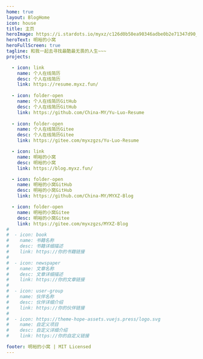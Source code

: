 ```yaml
---
home: true
layout: BlogHome
icon: house
title: 主页
heroImage: https://i.stardots.io/myxz/c126d0b50ea90346adbe0b2e71347d90_0.jpg?width=500&rotate=0&blur=0&quality=50
heroText: 明裕的小窝
heroFullScreen: true
tagline: 和我一起去寻找最酷最无畏的人生~~~
projects:

  - icon: link
    name: 个人在线简历
    desc: 个人在线简历
    link: https://resume.myxz.fun/
    
  - icon: folder-open
    name: 个人在线简历GitHub
    desc: 个人在线简历GitHub
    link: https://github.com/China-MY/Yu-Luo-Resume
    
  - icon: folder-open
    name: 个人在线简历Gitee
    desc: 个人在线简历Gitee
    link: https://gitee.com/myxzgzs/Yu-Luo-Resume

  - icon: link
    name: 明裕的小窝
    desc: 明裕的小窝
    link: https://blog.myxz.fun/

  - icon: folder-open
    name: 明裕的小窝GitHub
    desc: 明裕的小窝GitHub
    link: https://github.com/China-MY/MYXZ-Blog

  - icon: folder-open
    name: 明裕的小窝Gitee
    desc: 明裕的小窝Gitee
    link: https://gitee.com/myxzgzs/MYXZ-Blog
#
#  - icon: book
#    name: 书籍名称
#    desc: 书籍详细描述
#    link: https://你的书籍链接
#
#  - icon: newspaper
#    name: 文章名称
#    desc: 文章详细描述
#    link: https://你的文章链接
#
#  - icon: user-group
#    name: 伙伴名称
#    desc: 伙伴详细介绍
#    link: https://你的伙伴链接
#
#  - icon: https://theme-hope-assets.vuejs.press/logo.svg
#    name: 自定义项目
#    desc: 自定义详细介绍
#    link: https://你的自定义链接

footer: 明裕的小窝 | MIT Licensed 
---
```


[//]: # (相关配置文档请见 [博客主页]&#40;https://theme-hope.vuejs.press/zh/guide/blog/home.html&#41;。)
